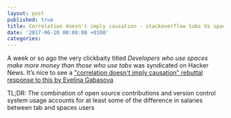 ```yaml
---
layout: post
published: true
title: Correlation doesn't imply causation - stackoverflow tabs Vs spaces
date: '2017-06-20 00:00:00 +0100'
categories:
---
```


A week or so ago the very clickbaity titled _Developers who use spaces make more money than those who use tabs_ was syndicated on Hacker News. It’s nice to see a ["correlation doesn't imply causation" rebuttal response to this by Evelina Gabasova](http://evelinag.com/blog/2017/06-20-stackoverflow-tabs-spaces-and-salary/)

TL;DR: The combination of open source contributions and version control system usage accounts for at least some of the difference in salaries between tab and spaces users
